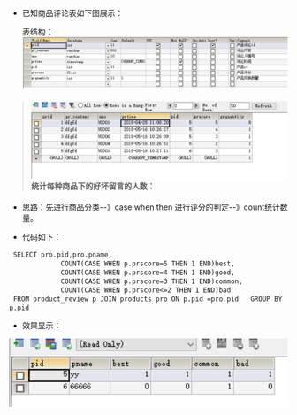 * 已知商品评论表如下图展示：

  表结构：![](/assets/c3.png)

> #### ![](/assets/c1.png)**统计每种商品下的好坏留言的人数：**

* 思路：先进行商品分类--》case when then 进行评分的判定--》count统计数量。

* 代码如下：

```
 SELECT pro.pid,pro.pname, 
             COUNT(CASE WHEN p.prscore=5 THEN 1 END)best, 
             COUNT(CASE WHEN p.prscore=4 THEN 1 END)good,
             COUNT(CASE WHEN p.prscore=3 THEN 1 END)common, 
             COUNT(CASE WHEN p.prscore<=2 THEN 1 END)bad 
 FROM product_review p JOIN products pro ON p.pid =pro.pid   GROUP BY p.pid
```

* 效果显示：

![](/assets/c2.png)

